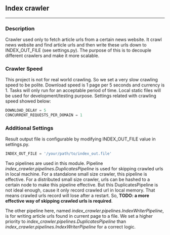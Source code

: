 ## Index crawler
----

### Description
Crawler used only to fetch article urls from a certain news website. It crawl news website and find article urls and then write these urls down to INDEX_OUT_FILE (see settings.py). The purpose of this is to decouple different crawlers and make it more scalable.

### Crawler Speed
This project is not for real world crawling. So we set a very slow crawling speed to be polite. Download speed is 1 page per 5 seconds and currency is 1. Tasks will only run for an acceptable period of time. Local static files will be used for development/testing purpose. Settings related with crawling speed showed below:
```python
DOWNLOAD_DELAY = 5
CONCURRENT_REQUESTS_PER_DOMAIN = 1
```

### Additional Settings
Result output file is configurable by modifying INDEX_OUT_FILE value in settings.py.
```python
INDEX_OUT_FILE = '/your/path/to/index_out.file'
```

Two pipelines are used in this module. Pipeline *index_crawler.pipelines.DuplicatesPipeline* is used for skipping crawled urls in local machine. For a standalone small size crawler, this pipeline is effective. For a distributed small size crawler, urls can be hashed to a certain node to make this pipeline effective. But this DuplicatesPipeline is not ideal enough, cause it only record crawled url in local memory. That means crawled urls record will lose after a restart. So, **TODO: a more effective way of skipping crawled urls is required**.

The other pipeline here, named *index_crawler.pipelines.IndexWriterPipeline*, is for writing article urls found in current page to a file. We set a higher priority to *index_crawler.pipelines.DuplicatesPipeline* than *index_crawler.pipelines.IndexWriterPipeline* for a correct logic.
